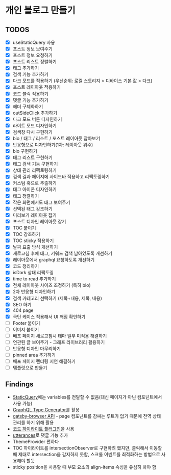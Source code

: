 # 개인 블로그 만들기

## TODOS

- [x] useStaticQuery 사용
- [x] 포스트 정보 보여주기
- [x] 포스트 정보 요청하기
- [x] 포스트 리스트 정렬하기
- [x] 태그 추가하기
- [x] 검색 기능 추가하기
- [x] 다크 모드를 적용하기 (우선순위: 로컬 스토리지 > 디바이스 기본 값 > 다크)
- [x] 포스트 레이아웃 적용하기
- [x] 코드 블럭 적용하기
- [x] 댓글 기능 추가하기
- [x] 헤더 구체화하기
- [x] outSideClick 추가하기
- [x] 다크 모드 버튼 디자인하기
- [x] 라이트 모드 디자인하기
- [x] 검색창 다시 구현하기
- [x] bio / 태그 / 리스트 / 포스트 레이아웃 잡아보기
- [x] 반응형으로 디자인하기(1차: 레이아웃 위주)
- [x] bio 구현하기
- [x] 태그 리스트 구현하기
- [x] 태그 검색 기능 구현하기
- [x] 상태 관리 리팩토링하기
- [x] 검색 결과 페이지에 사이드바 적용하고 리팩토링하기
- [x] 커스텀 훅으로 추출하기
- [x] 태그 아이콘 디자인하기
- [x] 태그 정렬하기
- [x] 작은 화면에서도 태그 보여주기
- [x] 선택된 태그 강조하기
- [x] 미리보기 레이아웃 잡기
- [x] 포스트 디자인 레이아웃 잡기
- [x] TOC 붙이기
- [x] TOC 강조하기
- [x] TOC sticky 적용하기
- [x] 날짜 표출 방식 개선하기
- [x] 새로고침 후에 태그, 키워드 검색 남아있도록 개선하기
- [x] 레이아웃에서 graphql 요청하도록 개선하기
- [x] 코드 정리하기
- [x] isDark 상태 리팩토링
- [x] time to read 추가하기
- [x] 전체 레이아웃 사이즈 조정하기 (특히 bio)
- [x] 2차 반응형 디자인하기
- [x] 검색 카테고리 선택하기 (제목+내용, 제목, 내용)
- [x] SEO 하기
- [x] 404 page
- [x] 극단 케이스 적용해서 UI 깨짐 확인하기
- [ ] Footer 붙이기
- [ ] 이미지 붙이기
- [ ] 배포 페이지 새로고침시 테마 일부 미적용 해결하기
- [ ] 연관된 글 보여주기 - 그래프 라이브러리 활용하기
- [ ] 반응형 디자인 마무리하기
- [ ] pinned area 추가하기
- [ ] 배포 페이지 렌더링 지연 해결하기
- [ ] 템플릿으로 만들기

## Findings

- [StaticQuery](https://www.gatsbyjs.com/docs/how-to/querying-data/static-query/)에는 variables를 전달할 수 없음(대신 페이지가 아닌 컴포넌트에서 사용 가능)
- [GraphQL Type Generator](https://www.gatsbyjs.com/blog/how-to-use-gatsby-graphql-type-generation/)를 활용
- [gatsby-browser API](https://www.gatsbyjs.com/docs/reference/config-files/gatsby-browser/) - page 컴포넌트를 감싸는 루트가 없기 때문에 전역 상태 관리를 하기 위해 활용
- [코드 하이라이트 플러그인](https://www.gatsbyjs.com/plugins/gatsby-remark-highlight-code/)을 사용
- [utterances](https://utteranc.es/?installation_id=28274981&setup_action=install)로 댓글 기능 추가
- ThemeProvider 편하다
- TOC 하이라이트를 intersectionObserver로 구현하려 했지만, 클릭해서 이동할 때 제대로 intersection을 감지하지 못함, 스크롤 이벤트를 최적화하는 방법으로 사용해야 할듯
- sticky position을 사용할 때 부모 요소의 align-items 속성을 유심히 봐야 함 